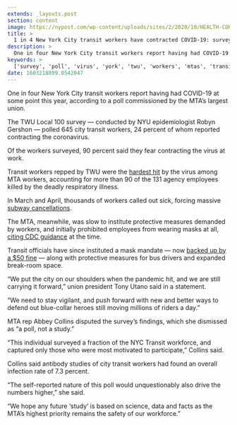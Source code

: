 ```yaml
--- 
extends: _layouts.post 
section: content 
image: https://nypost.com/wp-content/uploads/sites/2/2020/10/HEALTH-CORONAVIRUS_USA-NEW_YORK_1.jpg?quality=90&strip=all&w=1200 
title: > 
  1 in 4 New York City transit workers have contracted COVID-19: survey 
description: > 
  One in four New York City transit workers report having had COVID-19 at some point this year, according to a poll commissioned by the MTA’s largest union.The TWU Local 100 survey — conducted by NYU epidemiologist Robyn Gershon — polled 645 city transit workers, 24 percent of whom reported contracting the coronavirus.Of the workers surveyed, 90 percent said they fear contracting the virus at work.Transit workers repped by TWU were the hardest hit by the virus among MTA workers, accounting for more than 90 of the 131 agency employees killed by the deadly respiratory illness.Collins said antibody studies of city transit workers had found an overall infection rate of 7.3 percent. 
keywords: > 
  ['survey', 'poll', 'virus', 'york', 'twu', 'workers', 'mtas', 'transit', 'city', 'contracted', 'covid19', 'workforce', 'protective', 'surveyed'] 
date: 1603218099.0542047 
--- 
```

<div><p>One in four New York City transit workers report having had COVID-19 at some point this year, according to a poll commissioned by the MTA&#8217;s largest union.</p>
<p>The TWU Local 100 survey &#8212; conducted by NYU epidemiologist Robyn Gershon &#8212; polled 645 city transit workers, 24 percent of whom reported contracting the coronavirus.</p>
<p>Of the workers surveyed, 90 percent said they fear contracting the virus at work.</p>
<p>Transit workers repped by TWU were the <a href="https://nypost.com/2020/08/25/nyc-transit-leaders-blast-mtas-failed-coronavirus-response/">hardest hit</a> by the virus among MTA workers, accounting for more than 90 of the 131 agency employees killed by the deadly respiratory illness.</p>
<p>In March and April, thousands of workers called out sick, forcing massive <a href="https://nypost.com/2020/05/21/sick-mta-workers-caused-subway-cancelations-during-coronavirus-peak/">subway cancellations</a>.</p>
<p>The MTA, meanwhile, was slow to institute protective measures demanded by workers, and initially prohibited employees from wearing masks at all, <a href="https://nypost.com/2020/04/08/mta-blames-who-cdc-as-its-coronavirus-death-toll-mounts/">citing CDC guidance</a> at the time.</p>
<p>Transit officials have since instituted a mask mandate &#8212; now <a href="https://nypost.com/2020/10/07/subway-mask-wearing-rose-after-50-fines-began-mta-says/">backed up by a $50 fine</a> &#8212; along with protective measures for bus drivers and expanded break-room space.</p>
<p>&#8220;We put the city on our shoulders when the pandemic hit, and we are still carrying it forward,&#8221; union president Tony Utano said in a statement.</p>
<p>&#8220;We need to stay vigilant, and push forward with new and better ways to defend out blue-collar heroes still moving millions of riders a day.&#8221;</p>
<p>MTA rep Abbey Collins disputed the survey&#8217;s findings, which she dismissed as &#8220;a poll, not a study.&#8221;</p>
<p>&#8220;This individual surveyed a fraction of the NYC Transit workforce, and captured only those who were most motivated to participate,&#8221; Collins said.</p>
<p>Collins said antibody studies of city transit workers had found an overall infection rate of 7.3 percent.</p>
<p>&#8220;The self-reported nature of this poll would unquestionably also drive the numbers higher,&#8221; she said.</p>
<p>&#8220;We hope any future &#8216;study&#8217; is based on science, data and facts as the MTA&#8217;s highest priority remains the safety of our workforce.&#8221;</p>
			</div>